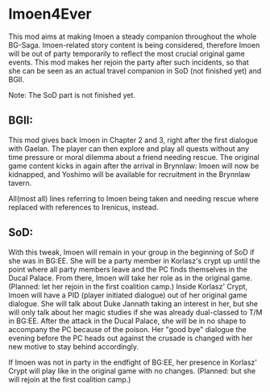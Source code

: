 # Imoen4Ever
This mod aims at making Imoen a steady companion throughout the whole BG-Saga. Imoen-related story content is being considered, therefore Imoen will be out of party temporarily to reflect the most crucial original game events. This mod makes her rejoin the party after such incidents, so that she can be seen as an actual travel companion in SoD (not finished yet) and BGII.

Note: The SoD part is not finished yet.

BGII:
-----------------------------------
This mod gives back Imoen in Chapter 2 and 3, right after the first dialogue with Gaelan. The player can then explore and play all quests without any time pressure or moral dilemma about a friend needing rescue.
The original game content kicks in again after the arrival in Brynnlaw: Imoen will now be kidnapped, and Yoshimo will be available for recruitment in the Brynnlaw tavern.

All(most all) lines referring to Imoen being taken and needing rescue where replaced with references to Irenicus, instead.

SoD:
-----------------------------------
With this tweak, Imoen will remain in your group in the beginning of SoD if she was in BG:EE. She will be a party member in Korlasz's crypt up until the point where all party members leave and the PC finds themselves in the Ducal Palace. From there, Imoen will take her role as in the original game. (Planned: let her rejoin in the first coalition camp.)
Inside Korlasz' Crypt, Imoen will have a PID (player initiated dialogue) out of her original game dialogue. She will talk about Duke Jannath taking an interest in her, but she will only talk about her magic studies if she was already dual-classed to T/M in BG:EE.
After the attack in the Ducal Palace, she will be in no shape to accompany the PC because of the poison. Her "good bye" dialogue the evening before the PC heads out against the crusade is changed with her new motive to stay behind accordingly. 

If Imoen was not in party in the endfight of BG:EE, her presence in Korlasz' Crypt will play like in the original game with no changes. (Planned: but she will rejoin at the first coalition camp.)


